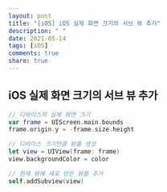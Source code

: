 ```yaml
---
layout: post
title: "[iOS] iOS 실제 화면 크기의 서브 뷰 추가"
description: " "
date: 2021-05-14
tags: [iOS]
comments: true
share: true
---
```


## iOS 실제 화면 크기의 서브 뷰 추가

```swift
// 디바이스의 실제 화면 크기
var frame = UIScreen.main.bounds
frame.origin.y = -frame.size.height

// 디바이스 크기만큼 뷰를 생성
let view = UIView(frame: frame)
view.backgroundColor = color

// 현재 뷰에 새로 만든 뷰를 추가
self.addSubview(view)
```

